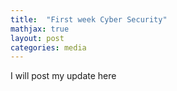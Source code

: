 ```yaml
---
title:  "First week Cyber Security"
mathjax: true
layout: post
categories: media
---
```


I will post my update here
